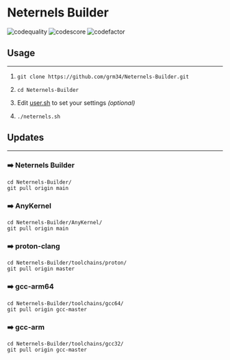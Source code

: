 # Neternels Builder

![codequality](https://www.code-inspector.com/project/23638/status/svg)
![codescore](https://www.code-inspector.com/project/23638/score/svg)
![codefactor](https://www.codefactor.io/repository/github/grm34/neternels-builder/badge)

## Usage

***

1. `git clone https://github.com/grm34/Neternels-Builder.git`

2. `cd Neternels-Builder`

3. Edit [user.sh](https://github.com/grm34/Neternels-Builder/blob/main/user.sh) to set your settings *(optional)*

4. `./neternels.sh`

## Updates

***

### ➡️ Neternels Builder

    cd Neternels-Builder/
    git pull origin main

### ➡️ AnyKernel

    cd Neternels-Builder/AnyKernel/
    git pull origin main

### ➡️ proton-clang

    cd Neternels-Builder/toolchains/proton/
    git pull origin master

### ➡️ gcc-arm64

    cd Neternels-Builder/toolchains/gcc64/
    git pull origin gcc-master

### ➡️ gcc-arm

    cd Neternels-Builder/toolchains/gcc32/
    git pull origin gcc-master
